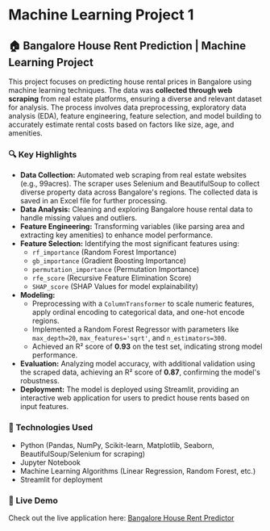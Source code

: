 # Machine Learning Project 1  

## 🏠 Bangalore House Rent Prediction | Machine Learning Project  

This project focuses on predicting house rental prices in Bangalore using machine learning techniques. The data was **collected through web scraping** from real estate platforms, ensuring a diverse and relevant dataset for analysis. The process involves data preprocessing, exploratory data analysis (EDA), feature engineering, feature selection, and model building to accurately estimate rental costs based on factors like size, age, and amenities.  

### 🔍 Key Highlights  
- **Data Collection:** Automated web scraping from real estate websites (e.g., 99acres). The scraper uses Selenium and BeautifulSoup to collect diverse property data across Bangalore's regions. The collected data is saved in an Excel file for further processing.  
- **Data Analysis:** Cleaning and exploring Bangalore house rental data to handle missing values and outliers.  
- **Feature Engineering:** Transforming variables (like parsing area and extracting key amenities) to enhance model performance.  
- **Feature Selection:** Identifying the most significant features using:  
  - `rf_importance` (Random Forest Importance)  
  - `gb_importance` (Gradient Boosting Importance)  
  - `permutation_importance` (Permutation Importance)  
  - `rfe_score` (Recursive Feature Elimination Score)  
  - `SHAP_score` (SHAP Values for model explainability)  
- **Modeling:**  
  - Preprocessing with a `ColumnTransformer` to scale numeric features, apply ordinal encoding to categorical data, and one-hot encode regions.  
  - Implemented a Random Forest Regressor with parameters like `max_depth=20`, `max_features='sqrt'`, and `n_estimators=300`.  
  - Achieved an R² score of **0.93** on the test set, indicating strong model performance.  
- **Evaluation:** Analyzing model accuracy, with additional validation using the scraped data, achieving an R² score of **0.87**, confirming the model's robustness.  
- **Deployment:** The model is deployed using Streamlit, providing an interactive web application for users to predict house rents based on input features.  

### 🚀 Technologies Used  
- Python (Pandas, NumPy, Scikit-learn, Matplotlib, Seaborn, BeautifulSoup/Selenium for scraping)  
- Jupyter Notebook  
- Machine Learning Algorithms (Linear Regression, Random Forest, etc.)  
- Streamlit for deployment  

### 🔗 Live Demo  
Check out the live application here: [Bangalore House Rent Predictor](https://bangalore-house-rent-predictor.streamlit.app/)
